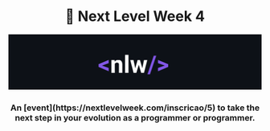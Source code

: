 <h1 align="center">
🧠 Next Level Week 4</h1>

<p align="center">
   <img src="@readmeImages/nlw.png">
</p>
 
<h3 align="center">
An [event](https://nextlevelweek.com/inscricao/5) to take the next step in your evolution as a programmer or programmer.
</h3>
